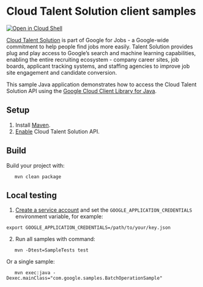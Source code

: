 # Cloud Talent Solution client samples

<a href="https://console.cloud.google.com/cloudshell/open?git_repo=https://github.com/GoogleCloudPlatform/java-docs-samples&page=editor&open_in_editor=jobs/cjd_sample/README.md">
<img alt="Open in Cloud Shell" src ="http://gstatic.com/cloudssh/images/open-btn.png"></a>

[Cloud Talent Solution][jobs] is part of Google for Jobs - a Google-wide commitment to help people find jobs more easily. Talent Solution provides plug and play access to Google’s search and machine learning capabilities, enabling the entire recruiting ecosystem - company career sites, job boards, applicant tracking systems, and staffing agencies to improve job site engagement and candidate conversion.

This sample Java application demonstrates how to access the Cloud Talent Solution API using the [Google Cloud Client Library for Java][google-cloud-java].

[jobs]: https://cloud.google.com/talent-solution/
[google-cloud-java]: https://github.com/GoogleCloudPlatform/google-cloud-java

## Setup

1. Install [Maven](http://maven.apache.org/).
1. [Enable](https://console.cloud.google.com/apis/api/jobs.googleapis.com/overview) Cloud Talent Solution API.

## Build

Build your project with:
```
   mvn clean package
```

## Local testing

1. [Create a service account](https://cloud.google.com/docs/authentication/getting-started#creating_the_service_account)
and set the `GOOGLE_APPLICATION_CREDENTIALS` environment variable, for example:
```
export GOOGLE_APPLICATION_CREDENTIALS=/path/to/your/key.json
```
2. Run all samples with command:
```
   mvn -Dtest=SampleTests test
```
Or a single sample:
```
   mvn exec:java -Dexec.mainClass="com.google.samples.BatchOperationSample"
```
